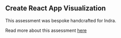 ## Create React App Visualization

This assessment was bespoke handcrafted for Indra.

Read more about this assessment [here](https://react.eogresources.com)

